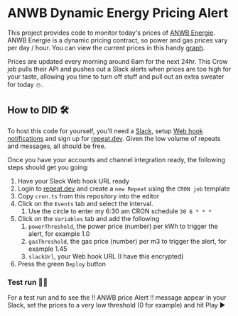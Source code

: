# ANWB Dynamic Energy Pricing Alert

This project provides code to monitor today's prices of [ANWB Energie](https://www.anwb.nl/huis/energie/anwb-energie). ANWB Energie is a dynamic pricing contract, so power and gas prices vary per day / hour. You can view the current prices in this handy [graph](https://energie.anwb.nl/actuele-tarieven).

Prices are updated every morning around 6am for the next 24hr. This Crow job pulls their API and pushes out a Slack alerts when prices are too high for your taste, allowing you time to turn off stuff and pull out an extra sweater for today ⛄️.

## How to DID 🛠️
To host this code for yourself, you'll need a [Slack](https://slack.com), setup [Web hook notifications](https://api.slack.com/messaging/webhooks) and sign up for [repeat.dev](https://repeat.dev). Given the low volume of repeats and messages, all should be free.

Once you have your accounts and channel integration ready, the following steps should get you going: 

1. Have your Slack Web hook URL ready
2. Login to [repeat.dev](https://repeat.dev) and create a `new Repeat` using the `CRON job` template
3. Copy `cron.ts` from this repository into the editor
4. Click on the `Events` tab and select the interval. 
    1. Use the circle to enter my 6:30 am CRON schedule `30 6 * * *`
5. Click on the `Variables` tab and add the following
    1. `powerThreshold`, the power price (number) per kWh to trigger the alert, for example 1.0
    2. `gasThreshold`, the gas price (number) per m3 to trigger the alert, for example 1.45
    3. `slackUrl`, your Web hook URL (I have this encrypted)
6. Press the green `Deploy` button

### Test run 💪🏻

For a test run and to see the ‼️ ANWB price Alert ‼️  message appear in your Slack, set the prices to a very low threshold (0 for example) and hit Play ▶️ 
